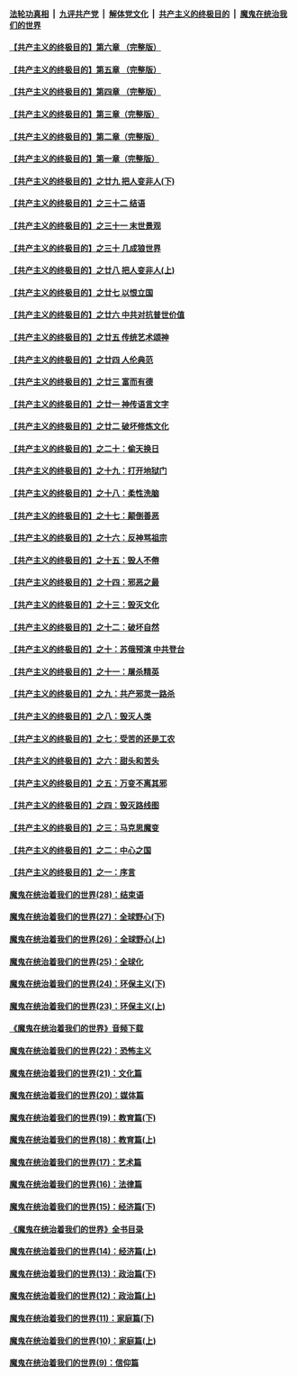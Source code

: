 ####  [法轮功真相](../../../../basic/blob/master/README.md?t=06211502) &nbsp;|&nbsp; [九评共产党](../../../../9ping.md/blob/master/README.md?t=06211502) &nbsp;|&nbsp; [解体党文化](../../../../jtdwh.md/blob/master/README.md?t=06211502)  &nbsp;|&nbsp; [共产主义的终极目的](../../../../gczydzjmd.md/blob/master/README.md?t=06211502) &nbsp;|&nbsp; [魔鬼在统治我们的世界](../../../../mgztzwmdsj.md/blob/master/README.md?t=06211502) 

#### [【共产主义的终极目的】第六章 （完整版）](../pages/nsc422/n11428913.md?t=06211502) 

#### [【共产主义的终极目的】第五章 （完整版）](../pages/nsc422/n11428912.md?t=06211502) 

#### [【共产主义的终极目的】第四章 （完整版）](../pages/nsc422/n11428907.md?t=06211502) 

#### [【共产主义的终极目的】第三章（完整版）](../pages/nsc422/n11428848.md?t=06211502) 

#### [【共产主义的终极目的】第二章（完整版）](../pages/nsc422/n11428831.md?t=06211502) 

#### [【共产主义的终极目的】第一章（完整版）](../pages/nsc422/n11417651.md?t=06211502) 

#### [【共产主义的终极目的】之廿九 把人变非人(下)](../pages/nsc422/n11344140.md?t=06211502) 

#### [【共产主义的终极目的】之三十二 结语](../pages/nsc422/n11360535.md?t=06211502) 

#### [【共产主义的终极目的】之三十一 末世景观](../pages/nsc422/n11351129.md?t=06211502) 

#### [【共产主义的终极目的】之三十 几成狼世界](../pages/nsc422/n11348280.md?t=06211502) 

#### [【共产主义的终极目的】之廿八 把人变非人(上)](../pages/nsc422/n11340492.md?t=06211502) 

#### [【共产主义的终极目的】之廿七 以恨立国](../pages/nsc422/n11336944.md?t=06211502) 

#### [【共产主义的终极目的】之廿六 中共对抗普世价值](../pages/nsc422/n11324785.md?t=06211502) 

#### [【共产主义的终极目的】之廿五 传统艺术颂神](../pages/nsc422/n11296396.md?t=06211502) 

#### [【共产主义的终极目的】之廿四 人伦典范](../pages/nsc422/n11296397.md?t=06211502) 

#### [【共产主义的终极目的】之廿三 富而有德](../pages/nsc422/n11283598.md?t=06211502) 

#### [【共产主义的终极目的】之廿一 神传语言文字](../pages/nsc422/n11263265.md?t=06211502) 

#### [【共产主义的终极目的】之廿二 破坏修炼文化](../pages/nsc422/n11245728.md?t=06211502) 

#### [【共产主义的终极目的】之二十：偷天换日](../pages/nsc422/n11238846.md?t=06211502) 

#### [【共产主义的终极目的】之十九：打开地狱门](../pages/nsc422/n11206376.md?t=06211502) 

#### [【共产主义的终极目的】之十八：柔性洗脑](../pages/nsc422/n11199994.md?t=06211502) 

#### [【共产主义的终极目的】之十七：颠倒善恶](../pages/nsc422/n11179782.md?t=06211502) 

#### [【共产主义的终极目的】之十六：反神骂祖宗](../pages/nsc422/n11166798.md?t=06211502) 

#### [【共产主义的终极目的】之十五：毁人不倦](../pages/nsc422/n11166792.md?t=06211502) 

#### [【共产主义的终极目的】之十四：邪恶之最](../pages/nsc422/n11150249.md?t=06211502) 

#### [【共产主义的终极目的】之十三：毁灭文化](../pages/nsc422/n11135227.md?t=06211502) 

#### [【共产主义的终极目的】之十二：破坏自然](../pages/nsc422/n11135214.md?t=06211502) 

#### [【共产主义的终极目的】之十：苏俄预演 中共登台](../pages/nsc422/n11118424.md?t=06211502) 

#### [【共产主义的终极目的】之十一：屠杀精英](../pages/nsc422/n11118442.md?t=06211502) 

#### [【共产主义的终极目的】之九：共产邪灵一路杀](../pages/nsc422/n11114139.md?t=06211502) 

#### [【共产主义的终极目的】之八：毁灭人类](../pages/nsc422/n11108503.md?t=06211502) 

#### [【共产主义的终极目的】之七：受苦的还是工农](../pages/nsc422/n11101809.md?t=06211502) 

#### [【共产主义的终极目的】之六：甜头和苦头](../pages/nsc422/n11096971.md?t=06211502) 

#### [【共产主义的终极目的】之五：万变不离其邪](../pages/nsc422/n11091285.md?t=06211502) 

#### [【共产主义的终极目的】之四：毁灭路线图](../pages/nsc422/n11086284.md?t=06211502) 

#### [【共产主义的终极目的】之三：马克思魔变](../pages/nsc422/n11061941.md?t=06211502) 

#### [【共产主义的终极目的】之二：中心之国](../pages/nsc422/n11047728.md?t=06211502) 

#### [【共产主义的终极目的】之一：序言](../pages/nsc422/n11086077.md?t=06211502) 

#### [魔鬼在统治着我们的世界(28)：结束语](../pages/nsc422/n10936246.md?t=06211502) 

#### [魔鬼在统治着我们的世界(27)：全球野心(下)](../pages/nsc422/n10928319.md?t=06211502) 

#### [魔鬼在统治着我们的世界(26)：全球野心(上)](../pages/nsc422/n10900318.md?t=06211502) 

#### [魔鬼在统治着我们的世界(25)：全球化](../pages/nsc422/n10788205.md?t=06211502) 

#### [魔鬼在统治着我们的世界(24)：环保主义(下)](../pages/nsc422/n10695307.md?t=06211502) 

#### [魔鬼在统治着我们的世界(23)：环保主义(上)](../pages/nsc422/n10688613.md?t=06211502) 

#### [《魔鬼在统治着我们的世界》音频下载](../pages/nsc422/n10635553.md?t=06211502) 

#### [魔鬼在统治着我们的世界(22)：恐怖主义](../pages/nsc422/n10614727.md?t=06211502) 

#### [魔鬼在统治着我们的世界(21)：文化篇](../pages/nsc422/n10597706.md?t=06211502) 

#### [魔鬼在统治着我们的世界(20)：媒体篇](../pages/nsc422/n10586579.md?t=06211502) 

#### [魔鬼在统治着我们的世界(19)：教育篇(下)](../pages/nsc422/n10564808.md?t=06211502) 

#### [魔鬼在统治着我们的世界(18)：教育篇(上)](../pages/nsc422/n10526970.md?t=06211502) 

#### [魔鬼在统治着我们的世界(17)：艺术篇](../pages/nsc422/n10499093.md?t=06211502) 

#### [魔鬼在统治着我们的世界(16)：法律篇](../pages/nsc422/n10485969.md?t=06211502) 

#### [魔鬼在统治着我们的世界(15)：经济篇(下)](../pages/nsc422/n10469975.md?t=06211502) 

#### [《魔鬼在统治着我们的世界》全书目录](../pages/nsc422/n10464261.md?t=06211502) 

#### [魔鬼在统治着我们的世界(14)：经济篇(上)](../pages/nsc422/n10457370.md?t=06211502) 

#### [魔鬼在统治着我们的世界(13)：政治篇(下)](../pages/nsc422/n10448270.md?t=06211502) 

#### [魔鬼在统治着我们的世界(12)：政治篇(上)](../pages/nsc422/n10444576.md?t=06211502) 

#### [魔鬼在统治着我们的世界(11)：家庭篇(下)](../pages/nsc422/n10440961.md?t=06211502) 

#### [魔鬼在统治着我们的世界(10)：家庭篇(上)](../pages/nsc422/n10435448.md?t=06211502) 

#### [魔鬼在统治着我们的世界(9)：信仰篇](../pages/nsc422/n10432159.md?t=06211502) 

